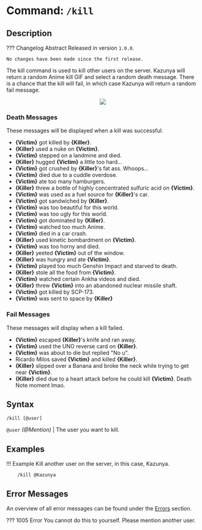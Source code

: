 # **Command:** `/kill`

## **Description**

??? Changelog Abstract
    Released in version `1.0.0`.

    No changes have been made since the first release.

The kill command is used to kill other users on the server. Kazunya will return a random Anime kill GIF and select a random death message. There is a chance that the kill will fail, in which case Kazunya will return a random fail message.

<p align="center"><img src="https://c.tenor.com/FJmJM5jRVp4AAAAd/wasted-anime.gif"></p>

### **Death Messages**

These messages will be displayed when a kill was successful.

- **{Victim}** got killed by **{Killer}**.
- **{Killer}** used a nuke on **{Victim}**.
- **{Victim}** stepped on a landmine and died.
- **{Killer}** hugged **{Victim}** a little too hard...
- **{Victim}** got crushed by **{Killer}**'s fat ass. Whoops...
- **{Victim}** died due to a cuddle overdose.
- **{Victim}** ate too many hamburgers.
- **{Killer}** threw a bottle of highly concentrated sulfuric acid on **{Victim}**.
- **{Victim}** was used as a fuel source for **{Killer}**'s car.
- **{Victim}** got sandwiched by **{Killer}**.
- **{Victim}** was too beautiful for this world.
- **{Victim}** was too ugly for this world.
- **{Victim}** got dominated by **{Killer}**.
- **{Victim}** watched too much Anime.
- **{Victim}** died in a car crash.
- **{Killer}** used kinetic bombardment on **{Victim}**.
- **{Victim}** was too horny and died.
- **{Killer}** yeeted **{Victim}** out of the window.
- **{Killer}** was hungry and ate **{Victim}**.
- **{Victim}** played too much Genshin Impact and starved to death.
- **{Killer}** stole all the food from **{Victim}**.
- **{Victim}** watched certain Ankha videos and died.
- **{Killer}** threw **{Victim}** into an abandoned nuclear missile shaft.
- **{Victim}** got killed by SCP-173.
- **{Victim}** was sent to space by **{Killer}**

### **Fail Messages**

These messages will display when a kill failed.

- **{Victim}** escaped **{Killer}**'s knife and ran away.
- **{Victim}** used the UNO reverse card on **{Killer}**.
- **{Victim}** was about to die but replied "No u".
- Ricardo Milos saved **{Victim}** and killed **{Killer}**.
- **{Killer}** slipped over a Banana and broke the neck while trying to get near **{Victim}**.
- **{Killer}** died due to a heart attack before he could kill **{Victim}**. Death Note moment lmao.

## **Syntax**

    /kill [@user]

`@user` *(<span color="blue">@Mention</span>)* | The user you want to kill.

## **Examples**

!!! Example
    Kill another user on the server, in this case, Kazunya.

        /kill @Kazunya

## **Error Messages**

An overview of all error messages can be found under the <a href="/errors/">Errors</a> section.

??? 1005 Error
    You cannot do this to yourself. Please mention another user.